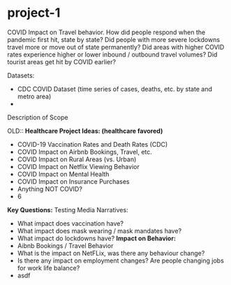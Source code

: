 # project-1
COVID Impact on Travel behavior. How did people respond when the pandemic first hit, state by state? Did people with more severe lockdowns travel more or move out of state permanently? Did areas with higher COVID rates experience higher or lower inbound / outbound travel volumes? Did tourist areas get hit by COVID earlier?



Datasets:
- CDC COVID Dataset (time series of cases, deaths, etc. by state and metro area)
- 





Description of Scope



OLD::
**Healthcare Project Ideas: (healthcare favored)**
- COVID-19 Vaccination Rates and Death Rates (CDC)
- COVID Impact on Airbnb Bookings, Travel, etc.
- COVID Impact on Rural Areas (vs. Urban)
- COVID Impact on Netflix Viewing Behavior
- COVID Impact on Mental Health
- COVID Impact on Insurance Purchases
- Anything NOT COVID?
- 6

**Key Questions:**
Testing Media Narratives:
- What impact does vaccination have?
- What impact does mask wearing / mask mandates have?
- What impact do lockdowns have?
**Impact on Behavior:**
- Aibnb Bookings / Travel Behavior
- What is the impact on NetFLix, was there any behaviour change?
- Is there any impact on employment changes? Are people changing jobs for work life balance?
- asdf
